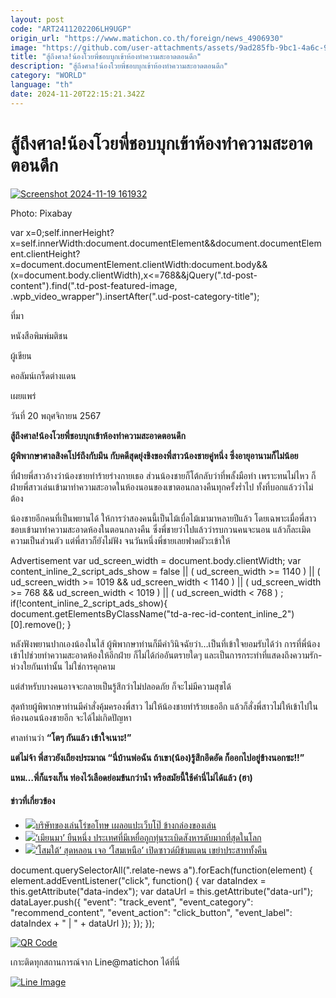 ```yaml
---
layout: post
code: "ART2411202206LH9UGP"
origin_url: "https://www.matichon.co.th/foreign/news_4906930"
image: "https://github.com/user-attachments/assets/9ad285fb-9bc1-4a6c-9602-3c31626d6f40"
title: "สู้ถึงศาล!น้องโวยพี่ชอบบุกเข้าห้องทำความสะอาดตอนดึก"
description: "สู้ถึงศาล!น้องโวยพี่ชอบบุกเข้าห้องทำความสะอาดตอนดึก"
category: "WORLD"
language: "th"
date: 2024-11-20T22:15:21.342Z
---
```


# สู้ถึงศาล!น้องโวยพี่ชอบบุกเข้าห้องทำความสะอาดตอนดึก

[![](https://www.matichon.co.th/wp-content/uploads/2024/11/Screenshot-2024-11-19-161932.png "Screenshot 2024-11-19 161932")](https://www.matichon.co.th/wp-content/uploads/2024/11/Screenshot-2024-11-19-161932.png)

Photo: Pixabay

var x=0;self.innerHeight?x=self.innerWidth:document.documentElement&&document.documentElement.clientHeight?x=document.documentElement.clientWidth:document.body&&(x=document.body.clientWidth),x<=768&&jQuery(".td-post-content").find(".td-post-featured-image, .wpb\_video\_wrapper").insertAfter(".ud-post-category-title");

ที่มา

หนังสือพิมพ์มติชน

ผู้เขียน

คอลัมน์เกร็ดต่างแดน

เผยแพร่

วันที่ 20 พฤศจิกายน 2567

**สู้ถึงศาล!น้องโวยพี่ชอบบุกเข้าห้องทำความสะอาดตอนดึก**

**ผู้พิพากษาศาลสิงคโปร์ถึงกับมึน กับคดีสุดยุ่งขิงของพี่สาวน้องชายคู่หนึ่ง ซึ่งอายุอานามก็ไม่น้อย**

ที่ฝ่ายพี่สาวอ้างว่าน้องชายทำร้ายร่างกายเธอ ส่วนน้องชายก็โต้กลับว่าที่พลั้งมือทำ เพราะทนไม่ไหว ก็ฝ่ายพี่สาวเล่นเข้ามาทำความสะอาดในห้องนอนของเขาตอนกลางคืนทุกครั้งร่ำไป ทั้งที่บอกแล้วว่าไม่ต้อง

น้องชายอีกคนที่เป็นพยานได้ ให้การว่าสองคนนี้เป็นไม้เบื่อไม้เมามาหลายปีแล้ว โดยเฉพาะเมื่อพี่สาวชอบเข้ามาทำความสะอาดห้องในตอนกลางคืน ซึ่งพี่ชายว่าไปแล้วว่ารบกวนคนจะนอน แล้วก็ละเมิดความเป็นส่วนตัว แต่พี่สาวก็ยังไม่ฟัง จนวันหนึ่งพี่ชายเลยฟาดผัวะเข้าให้

Advertisement var ud\_screen\_width = document.body.clientWidth; var content\_inline\_2\_script\_ads\_show = false || ( ud\_screen\_width >= 1140 ) || ( ud\_screen\_width >= 1019 && ud\_screen\_width < 1140 ) || ( ud\_screen\_width >= 768 && ud\_screen\_width < 1019 ) || ( ud\_screen\_width < 768 ) ; if(!content\_inline\_2\_script\_ads\_show){ document.getElementsByClassName("td-a-rec-id-content\_inline\_2")\[0\].remove(); }

หลังฟังพยานปากเองน้องในไส้ ผู้พิพากษาท่านก็มีคำวินิจฉัยว่า…เป็นที่เข้าใจยอมรับได้ว่า การที่พี่น้องเข้าไปช่วยทำความสะอาดห้องให้อีกฝ่าย ก็ไม่ได้ก่ออันตรายใดๆ และเป็นการกระทำที่แสดงถึงความรัก-ห่วงใยกันเท่านั้น ไม่ใช่การคุกคาม

แต่สำหรับบางคนอาจจะกลายเป็นรู้สึกว่าไม่ปลอดภัย ก็จะไม่มีความสุขได้

สุดท้ายผู้พิพากษาท่านมีคำสั่งคุ้มครองพี่สาว ไม่ให้น้องชายทำร้ายเธออีก แล้วก็สั่งพี่สาวไม่ให้เข้าไปในห้องนอนน้องชายอีก จะได้ไม่เกิดปัญหา

ศาลท่านว่า **“โตๆ กันแล้ว เข้าใจเนาะ!”**

**แต่ไม่จ้า พี่สาวยังเถียงประมาณ “นี่บ้านพ่อฉัน ถ้าเขา(น้อง)รู้สึกอึดอัด ก็ออกไปอยู่ข้างนอกซะ!!”**

**แหม…พี่ก็แรงเกิ๊น ท่องไว้เลือดย่อมข้นกว่าน้ำ หรือสมัยนี้ใช้คำนี่ไม่ได้แล้ว (ฮา)**

#### ข่าวที่เกี่ยวข้อง

*   [![](https://www.matichon.co.th/wp-content/uploads/2024/11/เกร็ดต่างแดน-728-1.jpg)บริษัทของเล่นโร่ขอโทษ เผลอแปะเว็บโป๊ ข้างกล่องของเล่น](https://www.matichon.co.th/foreign/odd/news_4910300)
*   [![](https://www.matichon.co.th/wp-content/uploads/2024/11/AFP__20241120__36MV69F__v1__HighRes__MyanmarLandminesConflict.jpg)‘เมียนมา’ ยืนหนึ่ง ประเทศที่มีเหยื่อถูกทุ่นระเบิดสังหารดับมากที่สุดในโลก](https://www.matichon.co.th/foreign/news_4910271)
*   [![](https://www.matichon.co.th/wp-content/uploads/2024/11/AFP__20241120__36MV6MC__v1__HighRes__SkoreaNkoreaPoliticsNoise-728.jpg)‘โสมใต้’ สุดหลอน เจอ ‘โสมเหนือ’ เปิดซาวด์ผีข้ามแดน เขย่าประสาททั้งคืน](https://www.matichon.co.th/foreign/news_4910751)

document.querySelectorAll(".relate-news a").forEach(function(element) { element.addEventListener("click", function() { var dataIndex = this.getAttribute("data-index"); var dataUrl = this.getAttribute("data-url"); dataLayer.push({ "event": "track\_event", "event\_category": "recommend\_content", "event\_action": "click\_button", "event\_label": dataIndex + " | " + dataUrl }); }); });

[![QR Code](https://www.matichon.co.th/wp-content/uploads/2023/07/wob1371z.jpg)](https://lin.ee/ht0nDxX)

เกาะติดทุกสถานการณ์จาก Line@matichon ได้ที่นี่

[![Line Image](https://www.matichon.co.th/wp-content/uploads/2023/07/th.png)](https://lin.ee/ht0nDxX)